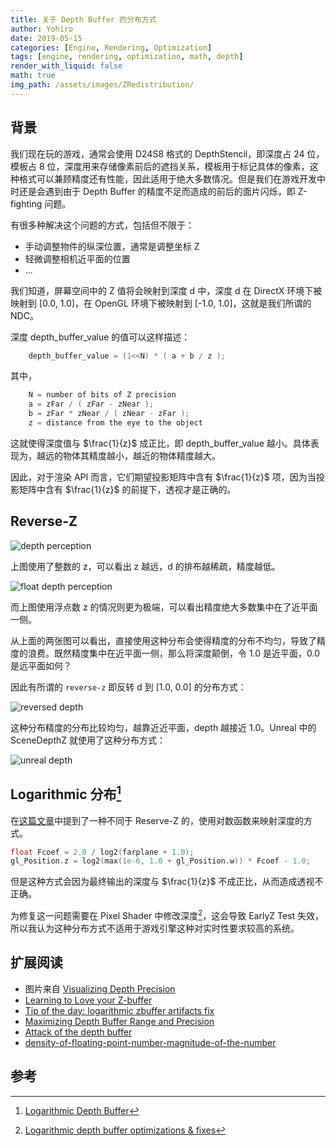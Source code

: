 ```yaml
---
title: 关于 Depth Buffer 的分布方式
author: Yohiro
date: 2019-05-15
categories: [Engine, Rendering, Optimization]
tags: [engine, rendering, optimization, math, depth]
render_with_liquid: false
math: true
img_path: /assets/images/ZRedistribution/
---
```


## 背景

我们现在玩的游戏，通常会使用 D24S8 格式的 DepthStencil，即深度占 24 位，模板占 8 位，深度用来存储像素前后的遮挡关系，模板用于标记具体的像素，这种格式可以兼顾精度还有性能，因此适用于绝大多数情况。但是我们在游戏开发中时还是会遇到由于 Depth Buffer 的精度不足而造成的前后的面片闪烁，即 Z-fighting 问题。<br>

有很多种解决这个问题的方式，包括但不限于：

- 手动调整物件的纵深位置，通常是调整坐标 Z
- 轻微调整相机近平面的位置
- ...

我们知道，屏幕空间中的 Z 值将会映射到深度 d 中，深度 d 在 DirectX 环境下被映射到 [0.0, 1.0]，在 OpenGL 环境下被映射到 [-1.0, 1.0]，这就是我们所谓的 NDC。

深度 depth_buffer_value 的值可以这样描述：

``` c
    depth_buffer_value = (1<<N) * ( a + b / z );
```

其中，

``` c
    N = number of bits of Z precision
    a = zFar / ( zFar - zNear );
    b = zFar * zNear / ( zNear - zFar );
    z = distance from the eye to the object
```

这就使得深度值与 $\frac{1}{z}$ 成正比，即 depth_buffer_value 越小。具体表现为，越远的物体其精度越小，越近的物体精度越大。

因此，对于渲染 API 而言，它们期望投影矩阵中含有 $\frac{1}{z}$ 项，因为当投影矩阵中含有 $\frac{1}{z}$ 的前提下，透视才是正确的。

## Reverse-Z

![depth perception](depth-perception-graph1-b.jpg)

上图使用了整数的 z，可以看出 z 越远，d 的排布越稀疏，精度越低。

![float depth perception](depth-precision-graph4-625x324.jpg)

而上图使用浮点数 z 的情况则更为极端，可以看出精度绝大多数集中在了近平面一侧。

从上面的两张图可以看出，直接使用这种分布会使得精度的分布不均匀，导致了精度的浪费。既然精度集中在近平面一侧，那么将深度颠倒，令 1.0 是近平面，0.0 是远平面如何？

因此有所谓的 `reverse-z` 即反转 d 到 [1.0, 0.0] 的分布方式：

![reversed depth](depth-precision-graph5-625x324.jpg)

这种分布精度的分布比较均匀，越靠近近平面，depth 越接近 1.0。Unreal 中的 SceneDepthZ 就使用了这种分布方式：

![unreal depth](UnrealZ.png)

## Logarithmic 分布[^Logarithmic]

在[这篇文章](https://outerra.blogspot.com/2009/08/logarithmic-z-buffer.html)中提到了一种不同于 Reserve-Z 的，使用对数函数来映射深度的方式。

``` c
float Fcoef = 2.0 / log2(farplane + 1.0);
gl_Position.z = log2(max(1e-6, 1.0 + gl_Position.w)) * Fcoef - 1.0;
```

但是这种方式会因为最终输出的深度与 $\frac{1}{z}$ 不成正比，从而造成透视不正确。

为修复这一问题需要在 Pixel Shader 中修改深度[^LogarithmicFix]，这会导致 EarlyZ Test 失效，所以我认为这种分布方式不适用于游戏引擎这种对实时性要求较高的系统。

## 扩展阅读

- 图片来自 [Visualizing Depth Precision](https://developer.nvidia.com/blog/visualizing-depth-precision/)
- [Learning to Love your Z-buffer](https://www.sjbaker.org/steve/omniv/love_your_z_buffer.html)
- [Tip of the day: logarithmic zbuffer artifacts fix](https://www.gamedev.net/blog/73/entry-2006307-tip-of-the-day-logarithmic-zbuffer-artifacts-fix/)
- [Maximizing Depth Buffer Range and Precision](https://outerra.blogspot.com/2012/11/maximizing-depth-buffer-range-and.html)
- [Attack of the depth buffer](https://therealmjp.github.io/posts/attack-of-the-depth-buffer/)
- [density-of-floating-point-number-magnitude-of-the-number](https://stackoverflow.com/questions/7006510/density-of-floating-point-number-magnitude-of-the-number)

## 参考

[^Logarithmic]: [Logarithmic Depth Buffer](https://outerra.blogspot.com/2009/08/logarithmic-z-buffer.html)
[^LogarithmicFix]: [Logarithmic depth buffer optimizations & fixes](https://outerra.blogspot.com/2013/07/logarithmic-depth-buffer-optimizations.html)
